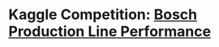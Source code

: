 # Kaggle Competition: [Bosch Production Line Performance](https://www.kaggle.com/c/bosch-production-line-performance)
